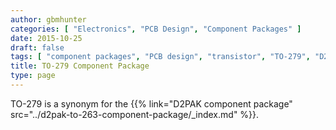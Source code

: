 ```yaml
---
author: gbmhunter
categories: [ "Electronics", "PCB Design", "Component Packages" ]
date: 2015-10-25
draft: false
tags: [ "component packages", "PCB design", "transistor", "TO-279", "D2PAK" ]
title: TO-279 Component Package
type: page
---
```


TO-279 is a synonym for the {{% link="D2PAK component package" src="../d2pak-to-263-component-package/_index.md" %}}.
